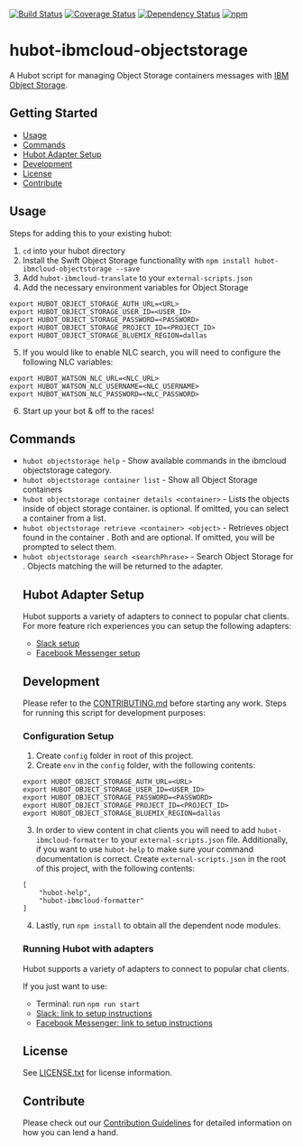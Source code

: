 [![Build Status](https://travis-ci.org/ibm-cloud-solutions/hubot-ibmcloud-objectstorage.svg?branch=master)](https://travis-ci.org/ibm-cloud-solutions/hubot-ibmcloud-objectstorage)
[![Coverage Status](https://coveralls.io/repos/github/ibm-cloud-solutions/hubot-ibmcloud-objectstorage/badge.svg?branch=master)](https://coveralls.io/github/ibm-cloud-solutions/hubot-ibmcloud-objectstorage?branch=master)
[![Dependency Status](https://dependencyci.com/github/ibm-cloud-solutions/hubot-ibmcloud-objectstorage/badge)](https://dependencyci.com/github/ibm-cloud-solutions/hubot-ibmcloud-objectstorage)
[![npm](https://img.shields.io/npm/v/hubot-ibmcloud-objectstorage.svg?maxAge=2592000)](https://www.npmjs.com/package/hubot-ibmcloud-objectstorage)

# hubot-ibmcloud-objectstorage

A Hubot script for managing Object Storage containers messages with [IBM Object Storage](https://console.ng.bluemix.net/catalog/services/object-storage/).

## Getting Started
* [Usage](#usage)
* [Commands](#commands)
* [Hubot Adapter Setup](#hubot-adapter-setup)
* [Development](#development)
* [License](#license)
* [Contribute](#contribute)

## Usage

Steps for adding this to your existing hubot:

1. `cd` into your hubot directory
2. Install the Swift Object Storage functionality with `npm install hubot-ibmcloud-objectstorage --save`
3. Add `hubot-ibmcloud-translate` to your `external-scripts.json`
4. Add the necessary environment variables for Object Storage
```
export HUBOT_OBJECT_STORAGE_AUTH_URL=<URL>
export HUBOT_OBJECT_STORAGE_USER_ID=<USER_ID>
export HUBOT_OBJECT_STORAGE_PASSWORD=<PASSWORD>
export HUBOT_OBJECT_STORAGE_PROJECT_ID=<PROJECT_ID>
export HUBOT_OBJECT_STORAGE_BLUEMIX_REGION=dallas
```
5. If you would like to enable NLC search, you will need to configure the following NLC variables:
```
export HUBOT_WATSON_NLC_URL=<NLC_URL>
export HUBOT_WATSON_NLC_USERNAME=<NLC_USERNAME>
export HUBOT_WATSON_NLC_PASSWORD=<NLC_PASSWORD>
```

6. Start up your bot & off to the races!

## Commands
- `hubot objectstorage help` - Show available commands in the ibmcloud objectstorage category.
- `hubot objectstorage container list` - Show all Object Storage containers
- `hubot objectstorage container details <container>` - Lists the objects inside of <container> object storage container.  <container> is optional.  If omitted, you can select a container from a list.
- `hubot objectstorage retrieve <container> <object>` - Retrieves <object> object found in the container <container>.  Both <container> and <object> are optional.  If omitted, you will be prompted to select them.
- `hubot objectstorage search <searchPhrase>` - Search Object Storage for <searchPhrase>.  Objects matching the <searchPhrase> will be returned to the adapter.

## Hubot Adapter Setup

Hubot supports a variety of adapters to connect to popular chat clients.  For more feature rich experiences you can setup the following adapters:
- [Slack setup](https://github.com/ibm-cloud-solutions/hubot-ibmcloud-objectstorage/blob/master/docs/adapters/slack.md)
- [Facebook Messenger setup](https://github.com/ibm-cloud-solutions/hubot-ibmcloud-objectstorage/blob/master/docs/adapters/facebook.md)

## Development

Please refer to the [CONTRIBUTING.md](https://github.com/ibm-cloud-solutions/hubot-ibmcloud-objectstorage/blob/master/CONTRIBUTING.md) before starting any work.  Steps for running this script for development purposes:

### Configuration Setup

1. Create `config` folder in root of this project.
2. Create `env` in the `config` folder, with the following contents:
```
export HUBOT_OBJECT_STORAGE_AUTH_URL=<URL>
export HUBOT_OBJECT_STORAGE_USER_ID=<USER_ID>
export HUBOT_OBJECT_STORAGE_PASSWORD=<PASSWORD>
export HUBOT_OBJECT_STORAGE_PROJECT_ID=<PROJECT_ID>
export HUBOT_OBJECT_STORAGE_BLUEMIX_REGION=dallas
```
3. In order to view content in chat clients you will need to add `hubot-ibmcloud-formatter` to your `external-scripts.json` file. Additionally, if you want to use `hubot-help` to make sure your command documentation is correct. Create `external-scripts.json` in the root of this project, with the following contents:
```
[
    "hubot-help",
    "hubot-ibmcloud-formatter"
]
```
4. Lastly, run `npm install` to obtain all the dependent node modules.

### Running Hubot with adapters

Hubot supports a variety of adapters to connect to popular chat clients.

If you just want to use:
 - Terminal: run `npm run start`
 - [Slack: link to setup instructions](https://github.com/ibm-cloud-solutions/hubot-ibmcloud-objectstorage/blob/master/docs/adapters/slack.md)
 - [Facebook Messenger: link to setup instructions](https://github.com/ibm-cloud-solutions/hubot-ibmcloud-objectstorage/blob/master/docs/adapters/facebook.md)

## License

See [LICENSE.txt](https://github.com/ibm-cloud-solutions/hubot-ibmcloud-objectstorage/blob/master/LICENSE.txt) for license information.

## Contribute

Please check out our [Contribution Guidelines](https://github.com/ibm-cloud-solutions/hubot-ibmcloud-objectstorage/blob/master/CONTRIBUTING.md) for detailed information on how you can lend a hand.
